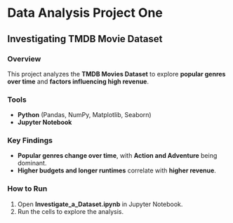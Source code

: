 # Data Analysis Project One
## Investigating TMDB Movie Dataset

### Overview
This project analyzes the **TMDB Movies Dataset** to explore **popular genres over time** and **factors influencing high revenue**.

### Tools
- **Python** (Pandas, NumPy, Matplotlib, Seaborn)
- **Jupyter Notebook**

### Key Findings
- **Popular genres change over time**, with **Action and Adventure** being dominant.
- **Higher budgets and longer runtimes** correlate with **higher revenue**.

### How to Run
1. Open **Investigate_a_Dataset.ipynb** in Jupyter Notebook.
2. Run the cells to explore the analysis.
